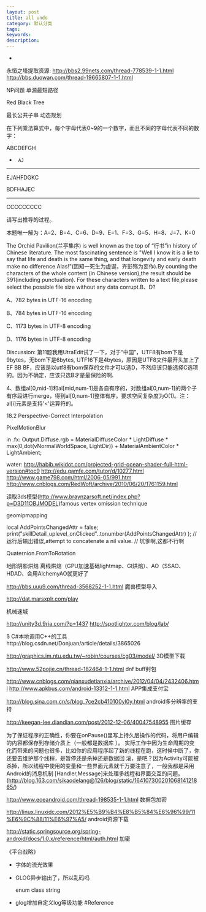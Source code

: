 ```yaml
---
layout: post
title: all undo
category: 默认分类
tags: 
keywords: 
description: 
---
```

*

永恒之塔提取资源:
http://bbs2.99nets.com/thread-778539-1-1.html
http://bbs.duowan.com/thread-19665807-1-1.html 
 
NP问题
单源最短路径

Red Black Tree

最长公共子串
动态规划

在下列乘法算式中，每个字母代表0~9的一个数字，而且不同的字母代表不同的数字：
 
ABCDEFGH
 
*      AJ
 
---------
 
EJAHFDGKC
 
BDFHAJEC
 
---------
 
CCCCCCCCC
 
请写出推导的过程。
 
本题唯一解为：A=2、B=4、C=6、D=9、E=1、F=3、G=5、H=8、J=7、K=0

 
The Orchid Pavilion(兰亭集序) is well known as the top of “行书”in history of Chinese literature. The most fascinating sentence is "Well I know it is a lie to say that life and death is the same thing, and that longevity and early death make no difference Alas!"(固知一死生为虚诞，齐彭殇为妄作).By counting the characters of the whole content (in Chinese version),the result should be 391(including punctuation). For these characters written to a text file,please select the possible file size without any data corrupt.B、D?
 
A、782 bytes in UTF-16 encoding
 
B、784 bytes in UTF-16 encoding
 
C、1173 bytes in UTF-8 encoding
 
D、1176 bytes in UTF-8 encoding

Discussion:
第11题我用UtraEdit试了一下，对于“中国”，UTF8有bom下是9bytes，无bom下是6bytes, UTF16下是4bytes，原因是UTF8文件最开头加上了EF BB BF，应该是以utf8有bom保存的文件才可以选D，不然应该只能选择C选项的。因为不确定，应该只选B才是最保险的啊.

4、数组al[0,mid-1]和al[mid,num-1]是各自有序的，对数组al[0,num-1]的两个子有序段进行merge，得到al[0,num-1]整体有序。要求空间复杂度为O(1)。注：al[i]元素是支持'<'运算符的。

 18.2 Perspective-Correct Interpolation
 
PixelMotionBlur
 
in .fx: Output.Diffuse.rgb = MaterialDiffuseColor * LightDiffuse * max(0,dot(vNormalWorldSpace, LightDir)) +  MaterialAmbientColor * LightAmbient;    
 
 
water:
http://habib.wikidot.com/projected-grid-ocean-shader-full-html-version#toc9
http://edu.gamfe.com/tutor/d/10277.html
http://www.game798.com/html/2006-05/991.htm
http://www.cnblogs.com/RedWoft/archive/2010/06/20/1761159.html 
 
 
读取3ds模型(http://www.braynzarsoft.net/index.php?p=D3D11OBJMODEL)famous vertex omission technique 
 
 
geomipmapping
 
 
local AddPointsChangedAttr = false;
print("skillDetail_uplevel_onClicked"..tonumber(AddPointsChangedAttr) );
// 运行后输出错误,attempt to concatenate a nil value.
// 坑爹啊,这都不行啊
  
Quaternion.FromToRotation 
 
 地形阴影烘焙 离线烘焙（GPU加速基础lightmap、GI烘焙）、AO（SSAO、HDAD、会用AlchemyAO就更好了 
 
 
http://bbs.uuu9.com/thread-3568252-1-1.html 魔兽模型导入 
 
 
http://dat.marsxplr.com/play 
 
 
机械迷城 
 
 
http://unity3d.9ria.com/?p=1437
http://spotlightor.com/blog/lab/ 
 
 ß
C#本地调用C++的工具http://blog.csdn.net/Donjuan/article/details/3865026 
 
 
http://graphics.im.ntu.edu.tw/~robin/courses/cg03/model/ 3D模型下载  
 
 
http://www.52pojie.cn/thread-182464-1-1.html  dnf buff封包
 
 
http://www.cnblogs.com/qianxudetianxia/archive/2012/04/04/2432406.html
http://www.apkbus.com/android-13312-1-1.html APP集成支付宝
 
 
http://blog.sina.com.cn/s/blog_7ce2cb410100yl0y.html android多分辨率的支持
 
 
http://keegan-lee.diandian.com/post/2012-12-06/40047548955 图片缓存
 
 
为了保证程序的正确性，你要在onPause()里写上持久层操作的代码，将用户编辑的内容都保存到存储介质上（一般都是数据库 ）。 实际工作中因为生命周期的变化而带来的问题也很多，比如你的应用程序起了新的线程在跑，这时候中断了，你还要去维护那个线程，是暂停还是杀掉还是数据回 滚，是吧？因为Activity可能被杀掉，所以线程中使用的变量和一些界面元素就千万要注意了，一般我都是采用Android的消息机制 [Handler,Message]来处理多线程和界面交互的问题。(http://blog.163.com/sikaodelang@126/blog/static/16410730020106814121865/)
 

http://www.eoeandroid.com/thread-198535-1-1.html 数据包加密
 
http://linux.linuxidc.com/2012%E5%B9%B4%E8%B5%84%E6%96%99/11%E6%9C%88/11%E6%97%A5/ android资源下载
 
http://static.springsource.org/spring-android/docs/1.0.x/reference/html/auth.html 加密
 
《平台战略》


 
* 字体的流光效果
* GLOG异步输出了，所以乱码吗
  
  enum class string
* glog增加自定义log等级功能
#Reference

